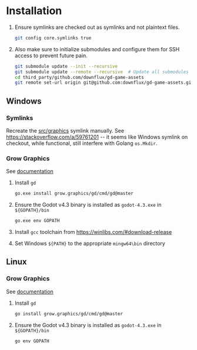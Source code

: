 # Installation

1. Ensure symlinks are checked out as symlinks and not plaintext files.

    ```sh
    git config core.symlinks true
    ```

1. Also make sure to initialize submodules and configure them for SSH access to
   prevent future pain.

    ```sh
    git submodule update --init --recursive
    git submodule update --remote --recursive  # Update all submodules
    cd third_party/github.com/downflux/gd-game-assets
    git remote set-url origin git@github.com:downflux/gd-game-assets.git
    ```

## Windows

### Symlinks

Recreate the [src/graphics](src/graphics) symlink manually. See
https://stackoverflow.com/a/59761201 -- it seems like Windows symlink on
checkout, while functional, still interfere with Golang `os.Mkdir`.

### Grow Graphics

See [documentation](https://learn.grow.graphics/documentation/)

1. Install `gd`

    ```sh
    go.exe install grow.graphics/gd/cmd/gd@master
    ```

1. Ensure the Godot v4.3 binary is installed as `godot-4.3.exe` in `${GOPATH}/bin`

    ```sh
    go.exe env GOPATH
    ```

1. Install `gcc` toolchain from https://winlibs.com/#download-release
1. Set Windows `${PATH}` to the appropriate `mingw64\bin` directory

## Linux

### Grow Graphics

See [documentation](https://learn.grow.graphics/documentation/)

1. Install `gd`

    ```sh
    go install grow.graphics/gd/cmd/gd@master
    ```

1. Ensure the Godot v4.3 binary is installed as `godot-4.3.exe` in `${GOPATH}/bin`

    ```sh
    go env GOPATH
    ```

